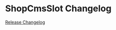 # ShopCmsSlot Changelog

[Release Changelog](https://github.com/spryker-shop/shop-cms-slot/releases)
